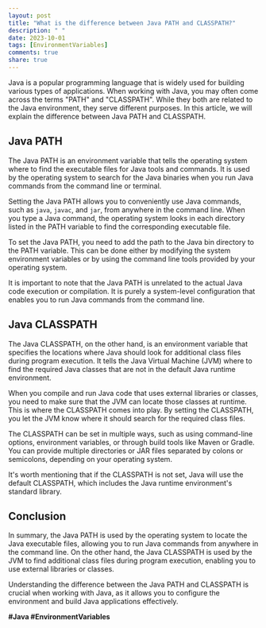 ```yaml
---
layout: post
title: "What is the difference between Java PATH and CLASSPATH?"
description: " "
date: 2023-10-01
tags: [EnvironmentVariables]
comments: true
share: true
---
```


Java is a popular programming language that is widely used for building various types of applications. When working with Java, you may often come across the terms "PATH" and "CLASSPATH". While they both are related to the Java environment, they serve different purposes. In this article, we will explain the difference between Java PATH and CLASSPATH.

## Java PATH
The Java PATH is an environment variable that tells the operating system where to find the executable files for Java tools and commands. It is used by the operating system to search for the Java binaries when you run Java commands from the command line or terminal.

Setting the Java PATH allows you to conveniently use Java commands, such as `java`, `javac`, and `jar`, from anywhere in the command line. When you type a Java command, the operating system looks in each directory listed in the PATH variable to find the corresponding executable file.

To set the Java PATH, you need to add the path to the Java bin directory to the PATH variable. This can be done either by modifying the system environment variables or by using the command line tools provided by your operating system.

It is important to note that the Java PATH is unrelated to the actual Java code execution or compilation. It is purely a system-level configuration that enables you to run Java commands from the command line.

## Java CLASSPATH
The Java CLASSPATH, on the other hand, is an environment variable that specifies the locations where Java should look for additional class files during program execution. It tells the Java Virtual Machine (JVM) where to find the required Java classes that are not in the default Java runtime environment.

When you compile and run Java code that uses external libraries or classes, you need to make sure that the JVM can locate those classes at runtime. This is where the CLASSPATH comes into play. By setting the CLASSPATH, you let the JVM know where it should search for the required class files.

The CLASSPATH can be set in multiple ways, such as using command-line options, environment variables, or through build tools like Maven or Gradle. You can provide multiple directories or JAR files separated by colons or semicolons, depending on your operating system.

It's worth mentioning that if the CLASSPATH is not set, Java will use the default CLASSPATH, which includes the Java runtime environment's standard library.

## Conclusion
In summary, the Java PATH is used by the operating system to locate the Java executable files, allowing you to run Java commands from anywhere in the command line. On the other hand, the Java CLASSPATH is used by the JVM to find additional class files during program execution, enabling you to use external libraries or classes.

Understanding the difference between the Java PATH and CLASSPATH is crucial when working with Java, as it allows you to configure the environment and build Java applications effectively.

**#Java #EnvironmentVariables**